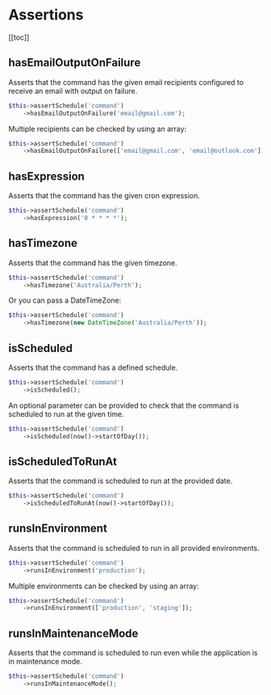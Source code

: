 # Assertions

[[toc]]

## hasEmailOutputOnFailure
Asserts that the command has the given email recipients configured to receive an email with output on failure.

```php
$this->assertSchedule('command')
    ->hasEmailOutputOnFailure('email@gmail.com');
```

Multiple recipients can be checked by using an array:
```php
$this->assertSchedule('command')
    ->hasEmailOutputOnFailure(['email@gmail.com', 'email@outlook.com']);
```

## hasExpression
Asserts that the command has the given cron expression.

```php
$this->assertSchedule('command')
    ->hasExpression('0 * * * *');
```

## hasTimezone
Asserts that the command has the given timezone.

```php
$this->assertSchedule('command')
    ->hasTimezone('Australia/Perth');
```

Or you can pass a DateTimeZone:
```php
$this->assertSchedule('command')
    ->hasTimezone(new DateTimeZone('Australia/Perth'));
```

## isScheduled
Asserts that the command has a defined schedule.

```php
$this->assertSchedule('command')
    ->isScheduled();
```

An optional parameter can be provided to check that the command is scheduled to run at the given time.

```php
$this->assertSchedule('command')
    ->isScheduled(now()->startOfDay());
```

## isScheduledToRunAt
Asserts that the command is scheduled to run at the provided date.

```php
$this->assertSchedule('command')
    ->isScheduledToRunAt(now()->startOfDay());
```

## runsInEnvironment
Asserts that the command is scheduled to run in all provided environments.

```php
$this->assertSchedule('command')
    ->runsInEnvironment('production');
```

Multiple environments can be checked by using an array:
```php
$this->assertSchedule('command')
    ->runsInEnvironment(['production', 'staging']);
```

## runsInMaintenanceMode
Asserts that the command is scheduled to run even while the application is in maintenance mode.

```php
$this->assertSchedule('command')
    ->runsInMaintenanceMode();
```
